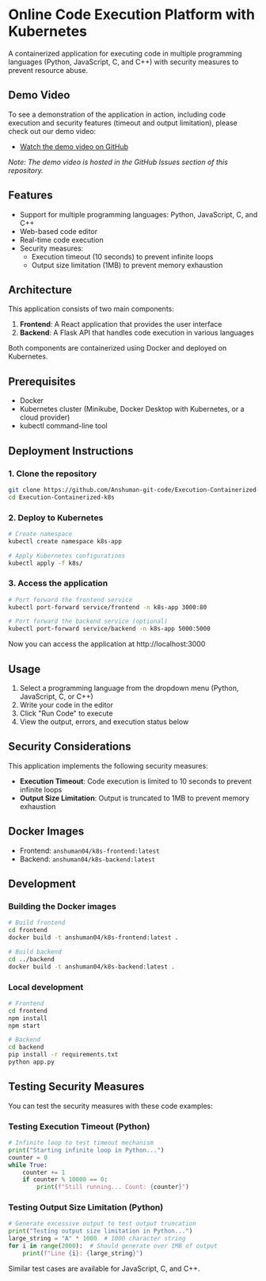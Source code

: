 # Online Code Execution Platform with Kubernetes

A containerized application for executing code in multiple programming languages (Python, JavaScript, C, and C++) with security measures to prevent resource abuse.

## Demo Video

To see a demonstration of the application in action, including code execution and security features (timeout and output limitation), please check out our demo video:

- [Watch the demo video on GitHub](https://github.com/Anshuman-git-code/Execution-Containerized-k8s/issues/1)

*Note: The demo video is hosted in the GitHub Issues section of this repository.*

## Features

- Support for multiple programming languages: Python, JavaScript, C, and C++
- Web-based code editor
- Real-time code execution
- Security measures:
  - Execution timeout (10 seconds) to prevent infinite loops
  - Output size limitation (1MB) to prevent memory exhaustion

## Architecture

This application consists of two main components:

1. **Frontend**: A React application that provides the user interface
2. **Backend**: A Flask API that handles code execution in various languages

Both components are containerized using Docker and deployed on Kubernetes.

## Prerequisites

- Docker
- Kubernetes cluster (Minikube, Docker Desktop with Kubernetes, or a cloud provider)
- kubectl command-line tool

## Deployment Instructions

### 1. Clone the repository

```bash
git clone https://github.com/Anshuman-git-code/Execution-Containerized-k8s.git
cd Execution-Containerized-k8s
```

### 2. Deploy to Kubernetes

```bash
# Create namespace
kubectl create namespace k8s-app

# Apply Kubernetes configurations
kubectl apply -f k8s/
```

### 3. Access the application

```bash
# Port forward the frontend service
kubectl port-forward service/frontend -n k8s-app 3000:80

# Port forward the backend service (optional)
kubectl port-forward service/backend -n k8s-app 5000:5000
```

Now you can access the application at http://localhost:3000

## Usage

1. Select a programming language from the dropdown menu (Python, JavaScript, C, or C++)
2. Write your code in the editor
3. Click "Run Code" to execute
4. View the output, errors, and execution status below

## Security Considerations

This application implements the following security measures:

- **Execution Timeout**: Code execution is limited to 10 seconds to prevent infinite loops
- **Output Size Limitation**: Output is truncated to 1MB to prevent memory exhaustion

## Docker Images

- Frontend: `anshuman04/k8s-frontend:latest`
- Backend: `anshuman04/k8s-backend:latest`

## Development

### Building the Docker images

```bash
# Build frontend
cd frontend
docker build -t anshuman04/k8s-frontend:latest .

# Build backend
cd ../backend
docker build -t anshuman04/k8s-backend:latest .
```

### Local development

```bash
# Frontend
cd frontend
npm install
npm start

# Backend
cd backend
pip install -r requirements.txt
python app.py
```

## Testing Security Measures

You can test the security measures with these code examples:

### Testing Execution Timeout (Python)
```python
# Infinite loop to test timeout mechanism
print("Starting infinite loop in Python...")
counter = 0
while True:
    counter += 1
    if counter % 10000 == 0:
        print(f"Still running... Count: {counter}")
```

### Testing Output Size Limitation (Python)
```python
# Generate excessive output to test output truncation
print("Testing output size limitation in Python...")
large_string = "A" * 1000  # 1000 character string
for i in range(2000):  # Should generate over 1MB of output
    print(f"Line {i}: {large_string}")
```

Similar test cases are available for JavaScript, C, and C++.
